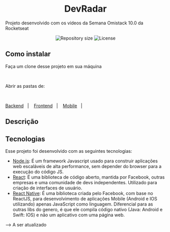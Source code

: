 <h1 align="center">DevRadar</h1>
Projeto desenvolvido com os vídeos da Semana Omistack 10.0 da Rocketseat

<p align="center">
 <img alt="Repository size" src="https://img.shields.io/github/repo-size/luizeduul/DevRadar">
 <img alt="License" src="https://img.shields.io/badge/license-MIT-brightgreen">
</p>
      
## Como instalar 
<p>Faça um clone desse projeto em sua máquina</p><br>
<p>Abrir as pastas de: </p><br>
 <p>
 <a href="https://github.com/luizeduul/DevRadar/tree/master/backend">Backend</a>&nbsp;&nbsp;&nbsp;|&nbsp;&nbsp;&nbsp;
 <a href="https://github.com/luizeduul/DevRadar/tree/master/web">Frontend</a>&nbsp;&nbsp;&nbsp;|&nbsp;&nbsp;&nbsp;
 <a href="https://github.com/luizeduul/DevRadar/tree/master/DevRadar">Mobile</a>&nbsp;&nbsp;&nbsp;|&nbsp;&nbsp;&nbsp;
 </p>
<h2>Descrição</h2>
  
## Tecnologias
 Esse projeto foi desenvolvido com as seguintes tecnologias:
  - [Node.js](https://nodejs.org/en/): É um framework Javascript usado para construir aplicações web escaláveis de alta performance, sem depender do browser para a execução do código JS.
  - [React](https://reactjs.org): É uma biblioteca de código aberto, mantida por Facebook, outras empresas e uma comunidade de devs independentes. Utilizado para criação de interfaces de usuário.
  - [React Native](https://facebook.github.io/react-native/): É uma biblioteca criada pelo Facebook, com base no ReactJS, para desenvolvimento de aplicações Mobile (Android e IOS utilizando) apenas JavaScript como linguagem. Diferencial para as outras libs do genero, é que ele compila código nativo (Java: Android e Swift: IOS) e não um aplicativo com uma página web.

--> A ser atualizado

